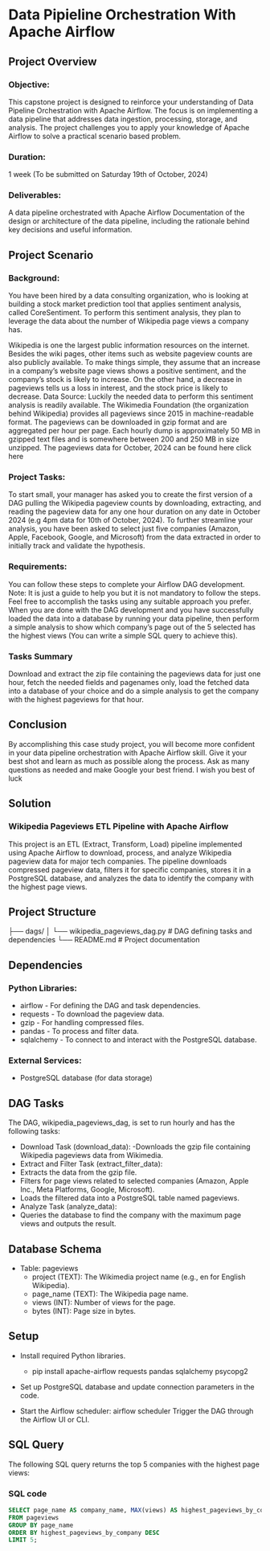 # Data Pipieline Orchestration With Apache Airflow
## Project Overview
### Objective:
This capstone project is designed to reinforce your understanding of Data Pipeline Orchestration with Apache Airflow. The focus is on implementing a data pipeline that addresses data ingestion, processing, storage, and analysis. The project challenges you to apply your knowledge of Apache Airflow to solve a practical scenario based problem.

### Duration:
1 week (To be submitted on Saturday 19th of October, 2024)

### Deliverables:
A data pipeline orchestrated with Apache Airflow
Documentation of the design or architecture of the data pipeline, including the rationale behind key decisions and useful information.

## Project Scenario
### Background:
You have been hired by a data consulting organization, who is looking at building a stock market prediction tool that applies sentiment analysis, called CoreSentiment. To perform this sentiment analysis, they plan to leverage the data about the number of Wikipedia page views a company has.

Wikipedia is one the largest public information resources on the internet. Besides the wiki pages, other items such as website pageview counts are also publicly available. To make things simple, they assume that an increase in a company’s website page views shows a positive sentiment, and the company’s stock is likely to increase. On the other hand, a decrease in pageviews tells us a loss in interest, and the stock price is likely to decrease. Data Source: Luckily the needed data to perform this sentiment analysis is readily available. The Wikimedia Foundation (the organization behind Wikipedia) provides all pageviews since 2015 in machine-readable format. The pageviews can be downloaded in gzip format and are aggregated per hour per page. Each hourly dump is approximately 50 MB in gzipped text files and is somewhere between 200 and 250 MB in size unzipped. The pageviews data for October, 2024 can be found here click here

### Project Tasks:
To start small, your manager has asked you to create the first version of a DAG pulling the Wikipedia pageview counts by downloading, extracting, and reading the pageview data for any one hour duration on any date in October 2024 (e.g 4pm data for 10th of October, 2024). To further streamline your analysis, you have been asked to select just five companies (Amazon, Apple, Facebook, Google, and Microsoft) from the data extracted in order to initially track and validate the hypothesis.

### Requirements:
You can follow these steps to complete your Airflow DAG development. Note: It is just a guide to help you but it is not mandatory to follow the steps. Feel free to accomplish the tasks using any suitable approach you prefer. When you are done with the DAG development and you have successfully loaded the data into a database by running your data pipeline, then perform a simple analysis to show which company’s page out of the 5 selected has the highest views (You can write a simple SQL query to achieve this).

### Tasks Summary
Download and extract the zip file containing the pageviews data for just one hour, fetch the needed fields and pagenames only, load the fetched data into a database of your choice and do a simple analysis to get the company with the highest pageviews for that hour.

## Conclusion
By accomplishing this case study project, you will become more confident in your data pipeline orchestration with Apache Airflow skill. Give it your best shot and learn as much as possible along the process. Ask as many questions as needed and make Google your best friend. I wish you best of luck

## Solution
### Wikipedia Pageviews ETL Pipeline with Apache Airflow
This project is an ETL (Extract, Transform, Load) pipeline implemented using Apache Airflow to download, process, and analyze Wikipedia pageview data for major tech companies. The pipeline downloads compressed pageview data, filters it for specific companies, stores it in a PostgreSQL database, and analyzes the data to identify the company with the highest page views.

## Project Structure
├── dags/
│   └── wikipedia_pageviews_dag.py   # DAG defining tasks and dependencies
└── README.md                        # Project documentation

## Dependencies
### Python Libraries:

- airflow - For defining the DAG and task dependencies.
- requests - To download the pageview data.
- gzip - For handling compressed files.
- pandas - To process and filter data.
- sqlalchemy - To connect to and interact with the PostgreSQL database.

### External Services:
- PostgreSQL database (for data storage)

## DAG Tasks
The DAG, wikipedia_pageviews_dag, is set to run hourly and has the following tasks:

- Download Task (download_data):
  -Downloads the gzip file containing Wikipedia pageviews data from Wikimedia.
- Extract and Filter Task (extract_filter_data):
 - Extracts the data from the gzip file.
 - Filters for page views related to selected companies (Amazon, Apple Inc., Meta Platforms, Google, Microsoft).
 - Loads the filtered data into a PostgreSQL table named pageviews.
- Analyze Task (analyze_data): 
 - Queries the database to find the company with the maximum page views and outputs the result.

## Database Schema
- Table: pageviews
  - project (TEXT): The Wikimedia project name (e.g., en for English Wikipedia).
  - page_name (TEXT): The Wikipedia page name.
  - views (INT): Number of views for the page.
  - bytes (INT): Page size in bytes.

## Setup
- Install required Python libraries.
  - pip install apache-airflow requests pandas sqlalchemy psycopg2
-  Set up PostgreSQL database and update connection parameters in the code.

- Start the Airflow scheduler:
airflow scheduler
Trigger the DAG through the Airflow UI or CLI.

## SQL Query
The following SQL query returns the top 5 companies with the highest page views:

### SQL code
```sql
SELECT page_name AS company_name, MAX(views) AS highest_pageviews_by_company
FROM pageviews
GROUP BY page_name
ORDER BY highest_pageviews_by_company DESC
LIMIT 5;
```


